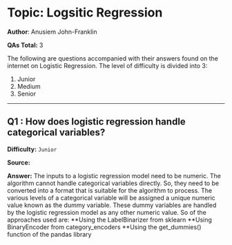 # Topic: Logsitic Regression

**Author**: Anusiem John-Franklin

**QAs Total:** 3

The following are questions accompanied with their answers found on the internet on Logistic Regression. The level of difficulty is divided into 3:

1. Junior 
2. Medium 
3. Senior

---

## Q1 : How does logistic regression handle categorical variables?

**Difficulty:** `Junior`

**Source:** 


**Answer:**
The inputs to a logistic regression model need to be numeric. The algorithm cannot handle categorical variables directly. So, they need to be converted into a format that is suitable for the algorithm to process. 
The various levels of a categorical variable will be assigned a unique numeric value known as the dummy variable. These dummy variables are handled by the logistic regression model as any other numeric value. So of the approaches used are:
**Using the LabelBinarizer from sklearn
**Using BinaryEncoder from category_encoders
**Using the get_dummies() function of the pandas library
